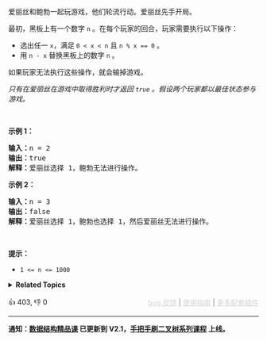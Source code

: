 <p>爱丽丝和鲍勃一起玩游戏，他们轮流行动。爱丽丝先手开局。</p>

<p>最初，黑板上有一个数字&nbsp;<code>n</code>&nbsp;。在每个玩家的回合，玩家需要执行以下操作：</p>

<ul> 
 <li>选出任一&nbsp;<code>x</code>，满足&nbsp;<code>0 &lt; x &lt; n</code>&nbsp;且&nbsp;<code>n % x == 0</code>&nbsp;。</li> 
 <li>用 <code>n - x</code>&nbsp;替换黑板上的数字&nbsp;<code>n</code> 。</li> 
</ul>

<p>如果玩家无法执行这些操作，就会输掉游戏。</p>

<p><em>只有在爱丽丝在游戏中取得胜利时才返回&nbsp;<code>true</code>&nbsp;。假设两个玩家都以最佳状态参与游戏。</em></p>

<p>&nbsp;</p>

<ol> 
</ol>

<p><strong>示例 1：</strong></p>

<pre>
<strong>输入：</strong>n = 2
<strong>输出：</strong>true
<strong>解释：</strong>爱丽丝选择 1，鲍勃无法进行操作。
</pre>

<p><strong>示例 2：</strong></p>

<pre>
<strong>输入：</strong>n = 3
<strong>输出：</strong>false
<strong>解释：</strong>爱丽丝选择 1，鲍勃也选择 1，然后爱丽丝无法进行操作。
</pre>

<p>&nbsp;</p>

<p><strong>提示：</strong></p>

<ul> 
 <li><code>1 &lt;= n &lt;= 1000</code></li> 
</ul>

<details><summary><strong>Related Topics</strong></summary>脑筋急转弯 | 数学 | 动态规划 | 博弈</details><br>

<div>👍 403, 👎 0<span style='float: right;'><span style='color: gray;'><a href='https://github.com/labuladong/fucking-algorithm/discussions/939' target='_blank' style='color: lightgray;text-decoration: underline;'>bug 反馈</a> | <a href='https://labuladong.gitee.io/article/fname.html?fname=jb插件简介' target='_blank' style='color: lightgray;text-decoration: underline;'>使用指南</a> | <a href='https://labuladong.github.io/algo/images/others/%E5%85%A8%E5%AE%B6%E6%A1%B6.jpg' target='_blank' style='color: lightgray;text-decoration: underline;'>更多配套插件</a></span></span></div>

<div id="labuladong"><hr>

**通知：[数据结构精品课](https://aep.h5.xeknow.com/s/1XJHEO) 已更新到 V2.1，[手把手刷二叉树系列课程](https://aep.xet.tech/s/3YGcq3) 上线。**

</div>



